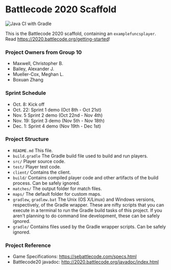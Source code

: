 # Battlecode 2020 Scaffold
![Java CI with Gradle](https://github.com/Boxpedan/SE_554_battlecode/workflows/Java%20CI%20with%20Gradle/badge.svg?branch=master)

This is the Battlecode 2020 scaffold, containing an `examplefuncsplayer`. Read https://2020.battlecode.org/getting-started!

### Project Owners from Group 10
- Maxwell, Christopher B.
- Bailey, Alexander J.
- Mueller-Cox, Meghan L.
- Boxuan Zhang

### Sprint Schedule
- Oct. 8: Kick off
- Oct. 22: Sprint 1 demo (Oct 8th - Oct 21st)
- Nov. 5 Sprint 2 demo   (Oct 22nd - Nov 4th)
- Nov. 19: Sprint 3 demo (Nov 5th - Nov 18th)
- Dec. 1: Sprint 4 demo  (Nov 19th - Dec 1st)

### Project Structure

- `README.md`
    This file.
- `build.gradle`
    The Gradle build file used to build and run players.
- `src/`
    Player source code.
- `test/`
    Player test code.
- `client/`
    Contains the client.
- `build/`
    Contains compiled player code and other artifacts of the build process. Can be safely ignored.
- `matches/`
    The output folder for match files.
- `maps/`
    The default folder for custom maps.
- `gradlew`, `gradlew.bat`
    The Unix (OS X/Linux) and Windows versions, respectively, of the Gradle wrapper. These are nifty scripts that you can execute in a terminal to run the Gradle build tasks of this project. If you aren't planning to do command line development, these can be safely ignored.
- `gradle/`
    Contains files used by the Gradle wrapper scripts. Can be safely ignored.

### Project Reference
- Game Specifications: https://sebattlecode.com/specs.html
- Battlecode20 javadoc: http://2020.battlecode.org/javadoc/index.html
